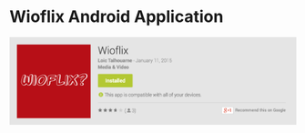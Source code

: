 # Wioflix Android Application

![alt tag](https://github.com/BelgianMyWaffle/wioflix-android/blob/master/assets/www/images/readMe.png)
